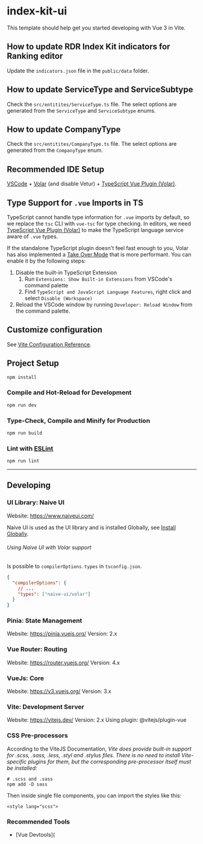 # index-kit-ui

This template should help get you started developing with Vue 3 in Vite.

## How to update RDR Index Kit indicators for Ranking editor

Update the `indicators.json` file in the `public/data` folder.

## How to update ServiceType and ServiceSubtype

Check the `src/entitites/ServiceType.ts` file. The select options are generated from the `ServiceType` and `ServiceSubtype` enums.

## How to update CompanyType

Check the `src/entitites/CompanyType.ts` file. The select options are generated from the `CompanyType` enum.


## Recommended IDE Setup

[VSCode](https://code.visualstudio.com/) + [Volar](https://marketplace.visualstudio.com/items?itemName=Vue.volar) (and disable Vetur) + [TypeScript Vue Plugin (Volar)](https://marketplace.visualstudio.com/items?itemName=Vue.vscode-typescript-vue-plugin).

## Type Support for `.vue` Imports in TS

TypeScript cannot handle type information for `.vue` imports by default, so we replace the `tsc` CLI with `vue-tsc` for type checking. In editors, we need [TypeScript Vue Plugin (Volar)](https://marketplace.visualstudio.com/items?itemName=Vue.vscode-typescript-vue-plugin) to make the TypeScript language service aware of `.vue` types.

If the standalone TypeScript plugin doesn't feel fast enough to you, Volar has also implemented a [Take Over Mode](https://github.com/johnsoncodehk/volar/discussions/471#discussioncomment-1361669) that is more performant. You can enable it by the following steps:

1. Disable the built-in TypeScript Extension
    1) Run `Extensions: Show Built-in Extensions` from VSCode's command palette
    2) Find `TypeScript and JavaScript Language Features`, right click and select `Disable (Workspace)`
2. Reload the VSCode window by running `Developer: Reload Window` from the command palette.

## Customize configuration

See [Vite Configuration Reference](https://vitejs.dev/config/).

## Project Setup

```sh
npm install
```

### Compile and Hot-Reload for Development

```sh
npm run dev
```

### Type-Check, Compile and Minify for Production

```sh
npm run build
```

### Lint with [ESLint](https://eslint.org/)

```sh
npm run lint
```


----

## Developing 

### UI Library: Naive UI

Website: https://www.naiveui.com/

Naive UI is used as the UI library and is installed Globally, see [Install Globally](https://www.naiveui.com/en-US/os-theme/docs/usage-sfc#Install-Globally-(Not-Recommended)).

###### Using Naive UI with Volar support

Is possible to `compilerOptions.types` in `tsconfig.json`.

```json
{
  "compilerOptions": {
    // ...
    "types": ["naive-ui/volar"]
  }
}

```


### Pinia: State Management

Website: https://pinia.vuejs.org/
Version: 2.x

### Vue Router: Routing

Website: https://router.vuejs.org/
Version: 4.x

### VueJs: Core

Website: https://v3.vuejs.org/
Version: 3.x

### Vite: Development Server

Website: https://vitejs.dev/
Version: 2.x
Using plugin: @vitejs/plugin-vue

### CSS Pre-processors

According to the ViteJS Documentation, *Vite does provide built-in support for .scss, .sass, .less, .styl and .stylus files. There is no need to install Vite-specific plugins for them, but the corresponding pre-processor itself must be installed:*

```
# .scss and .sass
npm add -D sass
```

Then inside single file components, you can import the styles like this:

```vue
<style lang="scss">
```


### Recommended Tools

- [Vue Devtools](
